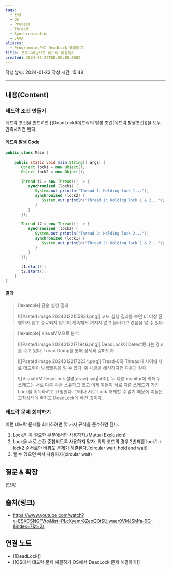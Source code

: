 ```yaml
---
tags:
  - 완성
  - OS
  - Process
  - Thread
  - Synchronization
  - JAVA
aliases:
  - Programming으로 DeadLock 해결하기
title: 프로그래밍으로 데드락 해결하기
created: 2024-01-22T00:00:00.000Z
---
```

작성 날짜: 2024-01-22
작성 시간: 15:48


----
## 내용(Content)
### 데드락 조건 만들기
데드락 조건을 만드려면 [[DeadLock#데드락의 발생 조건|데드락 발생조건]]을 모두 만족시키면 된다.

#### 데드락 발생 Code
```java
public class Main {  
  
    public static void main(String[] args) {  
       Object lock1 = new Object();  
       Object lock2 = new Object();  
  
       Thread t1 = new Thread(() -> {  
          synchronized (lock1) {  
             System.out.println("Thread 1: Holding lock 1...");  
             synchronized (lock2) {  
                System.out.println("Thread 1: Holding lock 1 & 2...");  
             }  
          }  
       });  
  
       Thread t2 = new Thread(() -> {  
          synchronized (lock2) {  
             System.out.println("Thread 2: Holding lock 2...");  
             synchronized (lock1) {  
                System.out.println("Thread 2: Holding lock 1 & 2...");  
             }  
          }  
       });  
  
       t1.start();  
       t2.start();  
    }  
}
```

#### 결과
>[!example] 단순 실행 결과
>
>![[Pasted image 20240122155931.png]]
>코드 실행 결과를 보면 더 이상 진행하지 않고 종료되지 않으며 계속해서 꺼지지 않고 돌아가고 있음을 알 수 있다. 

>[!example] VisualVM으로 분석
>
>![[Pasted image 20240122171946.png]]
>DeadLock이 Detect됬다는 경고를 주고 있다. Tread Dump를 통해 상세히 살펴보자
>
>![[Pasted image 20240122172234.png]]
>Tread-0와 Thread-1 사이에 서로 데드락이 발생했음을 알 수 있다. 위 내용을 해석하자면 다음과 같다
>
>![[VisualVM DeadLock 설명(draw).svg|500]]
>두 다른 monitor에 의해 두 쓰레드는 서로 다른 락을 소유하고 있고 이제 이들이 서로 다른 쓰레드가 가진 Lock을 획득하려고 요청한다. 그러나 서로 Lock 해제할 수 없기 때문에 이들은 교착상태에 빠지고 DeadLock에 빠진 것이다.

### 데드락 문제 회피하기
이런 데드락 문제를 회피하려면 몇 가지 규칙을 준수하면 된다.

1. Lock은 꼭 필요한 부분에서만 사용하자.(Mutual Exclusion)
2. Lock을 서로 순환 중첩되도록 사용하지 말자. 위의 코드의 경우 2번째를 lock1 -> lock2 순서로만 바꿔도 문제가 해결된다.(circular wait, hold and wait)
3. 뺄 수 있으면 빼서 사용하자(circular wait)
## 질문 & 확장

(없음)

## 출처(링크)
- https://www.youtube.com/watch?v=ESXCSNGFVto&list=PLcXyemr8ZeoQOtSUjwaer0VMJSMfa-9G-&index=7&t=2s

## 연결 노트
- [[DeadLock]]
- [[OS에서 데드락 문제 해결하기|OS에서 DeadLock 문제 해결하기]]









